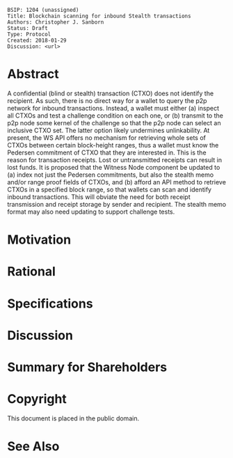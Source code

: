     BSIP: 1204 (unassigned)
    Title: Blockchain scanning for inbound Stealth transactions
    Authors: Christopher J. Sanborn
    Status: Draft
    Type: Protocol
    Created: 2018-01-29
    Discussion: <url>


# Abstract

A confidential (blind or stealth) transaction (CTXO) does not identify the recipient.  As such, there is no direct way for a wallet to query the p2p network for inbound transactions.  Instead, a wallet must either (a) inspect all CTXOs and test a challenge condition on each one, or (b) transmit to the p2p node some kernel of the challenge so that the p2p node can select an inclusive CTXO set. The latter option likely undermines unlinkability.  At present, the WS API offers no mechanism for retrieving whole sets of CTXOs between certain block-height ranges, thus a wallet must know the Pedersen commitment of CTXO that they are interested in. This is the reason for transaction receipts.  Lost or untransmitted receipts can result in lost funds.  It is proposed that the Witness Node component be updated to (a) index not just the Pedersen commitments, but also the stealth memo and/or range proof fields of CTXOs, and (b) afford an API method to retrieve CTXOs in a specified block range, so that wallets can scan and identify inbound transactions.  This will obviate the need for both receipt transmission and receipt storage by sender and recipient. The stealth memo format may also need updating to support challenge tests.

# Motivation
# Rational
# Specifications
# Discussion
# Summary for Shareholders
# Copyright

This document is placed in the public domain.

# See Also
